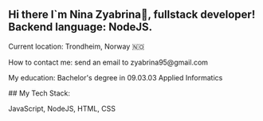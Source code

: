 ## Hi there I`m Nina Zyabrina👋, fullstack developer! Backend language: NodeJS.
<p>Current location: Trondheim, Norway 🇳🇴 </p>
<p>How to contact me: send an email to zyabrina95@gmail.com </p>
<p>My education: Bachelor's degree in 09.03.03 Applied Informatics </p>
## My Tech Stack: 
<p>JavaScript, NodeJS, HTML, CSS</p>
